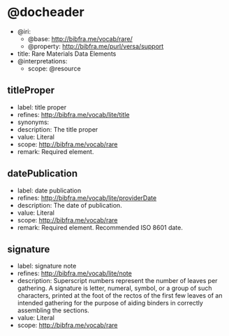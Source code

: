 <!---

This document is a draft of work being done by the Task Force to Explore Data Elements for Rare Materials Description. 

Proposal
A Bibliographic Standards Committee (BSC) task force is proposed to explore and document data elements needed for rare materials description.  The task force will convene for one year, concluding its work prior to, and reporting at, the BSC meeting held at the 2016 ALA Annual Conference & Exhibition.
 
Charge
To determine a list of data elements complementary to the Descriptive Cataloging of Rare Materials (DCRM) suite, the RBMS Policy Statements for RDA, the Controlled Vocabularies for Use in Rare Book and Special Collections Cataloging, and rare materials user needs
To recommend solution(s) for incorporating these data elements into library and archives data models, schemata, and tools
To seek community partners for these solution(s)
 
Volunteers
· Allison Jai O’Dell, Metadata Librarian, University of Florida Libraries (task force chair, BSC member)
· Amy Tims, Project Cataloger, American Antiquarian Society (BSC member)
· Arielle Middleman, Cataloger, Library Company of Philadelphia (volunteer)
· Dot Porter, Curator of Digital Research Services, Kislak Center for Special Collections, Rare Books and Manuscripts, Penn Libraries (volunteer)
· Linde M. Brocato, Catalog Librarian, University of Memphis (volunteer)
· Amber D’Ambrosio, Special Collections Librarian and Archivist, Dixie State University Library (volunteer)
· Maria Oldal, Head of Cataloging and Database Maintenance, The Morgan Library and Museum (volunteer)
· Gloria Gonzalez, Library Strategist, Zepheira (volunteer)

For more information visit: http://derm.pbworks.com/w/page/99120051/FrontPage

-->

# @docheader

<!---

@base is the default base IRI, used e.g. for resource headers. It
would also be used for properties except that it is overridden by
@property-base

The meta-properties in this file are actually defined by the Versa
data model to support interpretation by Versa modeling tools

@resource-base is another possible override, for resource headers, but
not used here

-->

* @iri:
    * @base: http://bibfra.me/vocab/rare/
    * @property: http://bibfra.me/purl/versa/support
* title: Rare Materials Data Elements
* @interpretations:
    * scope: @resource

<!---

The terms below this comment are examples that can be copy & pasted as templates for new terms. To define a class use one hash # and to define a property use two ##. For example: 

```
# Resource

* synonyms: http://bibframe.org/vocab/Resource http://schema.org/Thing
* label: Resource
* description: Conceptual Resource
* properties: label description image link
```

A section defining a resource type (analogous to an RDF class), as indicated by convention in this case by a top-level header marker (`#`). The List (multiple lines starting with (`*` then space) defines properties of the resource, or really metaproperties in this case.

```
## property

* description: a relationship between two resources or a resource and literal data
* label: property
```

A section defining a property (analogous to an RDF property), as indicated by convention in this case by a second-level header marker (`##`). Again the List defines metaproperties of the property.

-->

## titleProper

* label: title proper
* refines: <http://bibfra.me/vocab/lite/title>
* synonyms: 
* description: The title proper
* value: Literal
* scope: <http://bibfra.me/vocab/rare>
* remark: Required element.

## datePublication

* label: date publication
* refines: <http://bibfra.me/vocab/lite/providerDate>
* description: The date of publication.
* value: Literal
* scope: <http://bibfra.me/vocab/rare>
* remark: Required element. Recommended ISO 8601 date.

## signature

* label: signature note
* refines: <http://bibfra.me/vocab/lite/note>
* description: Superscript numbers represent the number of leaves per gathering. A signature is letter, numeral, symbol, or a group of such characters, printed at the foot of the rectos of the first few leaves of an intended gathering for the purpose of aiding binders in correctly assembling the sections.
* value: Literal
* scope: <http://bibfra.me/vocab/rare>

<!---

FYI - Task Force members can separate individual sections of the document using comments. 

-->

<!---
Below are binding terms edited by Arielle. These are limited to terms from RBMS Controlled Vocabularies as of 9/9/2015

-->


